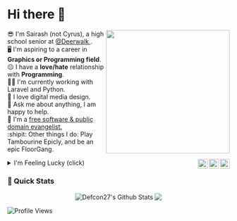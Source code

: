 # Hi there :wave:

<a href="https://www.gnu.org">
	<img width=280 align="right" src='https://thumbs.gfycat.com/GleamingDisgustingFinch-size_restricted.gif' align='left'>
</a>

:sunglasses:  I'm Sairash (not Cyrus), a high school senior at <a href="https://deerwalk.edu.np/DSS-Plus2/">@Deerwalk  </a>.<br>
:desktop_computer: I'm aspiring to a career in **Graphics or Programming field**.<br>
:neutral_face: I have a **love/hate** relationship with **Programming**.<br>
:man_technologist: I'm currently working with Laravel and Python.<br>
📐 I love digital media design.<br>
💬 Ask me about anything, I am happy to help.<br>
💝 I'm a <a href="https://github.com/you-create/reveal-init/wiki/Supporting-the-Public-Domain">free software & public domain evangelist.</a><br>
:shipit: Other things I do: Play Tambourine Epicly, and be an epic FloorGang.<br>






<a href="https://twitter.com/DylnTweet" target="_blank" rel="nofollow"><img align="right" alt="Sairash's Twitter" width="22px" src="https://cdn.jsdelivr.net/npm/simple-icons@v3/icons/twitter.svg" /></a><a href="https://www.facebook.com/cyrus.gautam.9/" target="_blank" rel="nofollow"><img align="right" alt="Pratik's Linkdein" width="22px" src="https://cdn.jsdelivr.net/npm/simple-icons@v3/icons/facebook.svg" /></a><a href="https://www.instagram.com/keshavsingh3197" target="_blank" rel="nofollow"><img align="right" alt="Pratik's Insta" width="22px" src="https://cdn.jsdelivr.net/npm/simple-icons@v3/icons/instagram.svg" /></a>


<p></p>

<details>
	<summary>I'm Feeling Lucky (click)</summary>
	<b><i>Meet My Fable Town's King!</i></b> :rainbow:
	<img src="https://i.ibb.co/wpjXtGb/my-Fable-Town.png">
</details>


### 🚀 Quick Stats
<p align="center">
<img align="center" src="https://github-readme-stats.vercel.app/api?username=sairash&show_icons=true&line_height=21" alt="Defcon27's Github Stats" />
<img align="center" src="https://github-readme-stats.vercel.app/api/top-langs/?username=sairash&theme=default&line_height=27&layout=compact" />
</p>


![Profile Views](https://komarev.com/ghpvc/?username=sairash)




